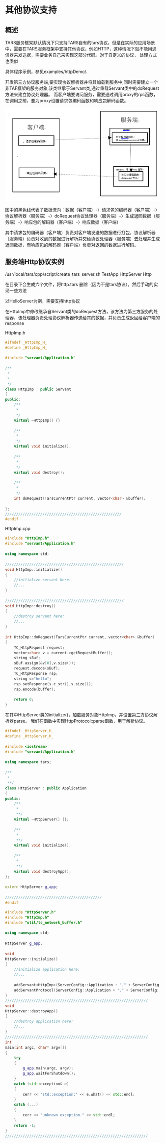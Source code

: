 ﻿# 其他协议支持

## 概述
TARS服务框架默认情况下只支持TARS自有的tars协议，但是在实际的应用场景中，需要在TARS服务框架中支持其他协议，例如HTTP，这种情况下就不能用通信器来发送据，需要业务自己来实现这部分代码。对于自定义的协议， 处理方式也类似

具体程序示例，参见examples/httpDemo/.

开发第三方协议服务端,要实现协议解析器并将其加载到服务中,同时需要建立一个非TAF框架的服务对象,该类继承于Servant类,通过重载Servant类中的doRequest方法来建立协议处理器。
而客户端要访问服务，需要通过调用proxy的rpc函数，在调用之前，要为proxy设置请求包编码函数和响应包解码函数。

![tars](../../assets/tars_cpp_third_protocol.png)

图中的黑色线代表了数据流向：数据（客户端）-〉请求包的编码器（客户端）-〉协议解析器（服务端）-〉doRequest协议处理器（服务端）-〉生成返回数据（服务端）-〉响应包的解码器（客户端）-〉响应数据（客户端）

其中请求包的编码器（客户端）负责对客户端发送的数据进行打包，协议解析器（服务端）负责对收到的数据进行解析并交给协议处理器（服务端）去处理并生成返回数据，而响应包的解码器（客户端）负责对返回的数据进行解码。

## 	服务端Http协议实例


/usr/local/tars/cpp/script/create_tars_server.sh TestApp HttpServer Http

在目录下会生成六个文件，将http.tars 删除（因为不是tars协议），然后手动的实现一些方法

以HelloServer为例，需要支持http协议

在HttpImp中修改继承自Servant类的doRequest方法，该方法为第三方服务的处理器，该处理器负责处理协议解析器传送给其的数据，并负责生成返回给客户端的response

HttpImp.h
```cpp
#ifndef _HttpImp_H_
#define _HttpImp_H_

#include "servant/Application.h"

/**
 *
 *
 */
class HttpImp : public Servant
{
public:
    /**
     *
     */
    virtual ~HttpImp() {}

    /**
     *
     */
    virtual void initialize();

    /**
     *
     */
    virtual void destroy();

    /**
     *
     */
    int doRequest(TarsCurrentPtr current, vector<char> &buffer);

};
/////////////////////////////////////////////////////
#endif
```
HttpImp.cpp
```cpp
#include "HttpImp.h"
#include "servant/Application.h"

using namespace std;

//////////////////////////////////////////////////////
void HttpImp::initialize()
{
    //initialize servant here:
    //...
}

//////////////////////////////////////////////////////
void HttpImp::destroy()
{
    //destroy servant here:
    //...
}

int HttpImp::doRequest(TarsCurrentPtr current, vector<char> &buffer)
{
    TC_HttpRequest request; 
    vector<char> v = current->getRequestBuffer();
    string sBuf;
    sBuf.assign(&v[0],v.size());
    request.decode(sBuf);
    TC_HttpResponse rsp;
    string s="hello";
    rsp.setResponse(s.c_str(),s.size());
    rsp.encode(buffer);
   
    return 0;
}
```


在其中HttpServer类的initialize()，加载服务对象HttpImp，并设置第三方协议解析器parse。
我们在函数中实现HttpProtocol::parse函数，用于解析协议。
```cpp
#ifndef _HttpServer_H_
#define _HttpServer_H_

#include <iostream>
#include "servant/Application.h"

using namespace tars;

/**
 *
 **/
class HttpServer : public Application
{
public:
    /**
     *
     **/
    virtual ~HttpServer() {};

    /**
     *
     **/
    virtual void initialize();

    /**
     *
     **/
    virtual void destroyApp();
};

extern HttpServer g_app;

////////////////////////////////////////////
#endif
```

```cpp
#include "HttpServer.h"
#include "HttpImp.h"
#include "util/tc_network_buffer.h"

using namespace std;

HttpServer g_app;

void
HttpServer::initialize()
{
    //initialize application here:
    //...

    addServant<HttpImp>(ServerConfig::Application + "." + ServerConfig::ServerName + ".HttpObj");
    addServantProtocol(ServerConfig::Application + "." + ServerConfig::ServerName + ".HttpObj",&TC_NetWorkBuffer::parseHttp);
}
/////////////////////////////////////////////////////////////////
void
HttpServer::destroyApp()
{
    //destroy application here:
    //...
}
/////////////////////////////////////////////////////////////////
int
main(int argc, char* argv[])
{
    try
    {
        g_app.main(argc, argv);
        g_app.waitForShutdown();
    }
    catch (std::exception& e)
    {
        cerr << "std::exception:" << e.what() << std::endl;
    }
    catch (...)
    {
        cerr << "unknown exception." << std::endl;
    }
    return -1;
}
/////////////////////////////////////////////////////////////////
```











